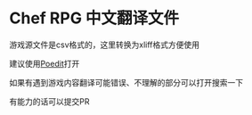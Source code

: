 # Chef RPG 中文翻译文件

游戏源文件是csv格式的，这里转换为xliff格式方便使用

建议使用[Poedit](https://poedit.net/)打开

如果有遇到游戏内容翻译可能错误、不理解的部分可以打开搜索一下

有能力的话可以提交PR